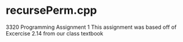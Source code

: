 # recursePerm.cpp
3320 Programming Assignment 1
This assignment was based off of Excercise 2.14 from our class textbook
